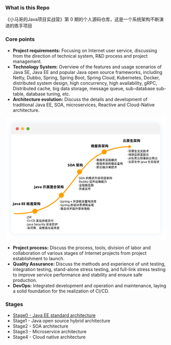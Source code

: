 ### What is this Repo
《小马哥的Java项目实战营》第 0 期的个人源码仓库，这是一个系统架构不断演进的练手项目

### Core points

- **Project requirements:** Focusing on Internet user service, discussing from the direction of technical system, R&D process and project management.
- **Technology System:** Overview of the features and usage scenarios of Java SE, Java EE and popular Java open source frameworks, including Netty, Dubbo, Spring, Spring Boot, Spring Cloud, Kubernetes, Docker, distributed system design, high concurrency, high availability, gRPC, Distributed cache, big data storage, message queue, sub-database sub-table, database tuning, etc.
- **Architecture evolution:** Discuss the details and development of traditional Java EE, SOA, microservices, Reactive and Cloud-Native architecture.

![img](https://github.com/qxf-Carl/geekbang-lessons/blob/homework-week03/resource/project-1.62bfa416.png)

- **Project process:** Discuss the process, tools, division of labor and collaboration of various stages of Internet projects from project establishment to launch.
- **Quality Assurance:** Discuss the methods and experience of unit testing, integration testing, stand-alone stress testing, and full-link stress testing to improve service performance and stability and ensure safe production.
- **DevOps:** Integrated development and operation and maintenance, laying a solid foundation for the realization of CI/CD.

### Stages

- [Stage0 - Java EE standard architecture](https://github.com/qxf-Carl/geekbang-lessons/blob/homework-week03/stage-0/wiki/Stage0.md)
- Stage1 - Java open source hybrid architecture
- Stage2 - SOA architecture
- Stage3 - Microservice architecture
- Stage4 - Cloud native architecture